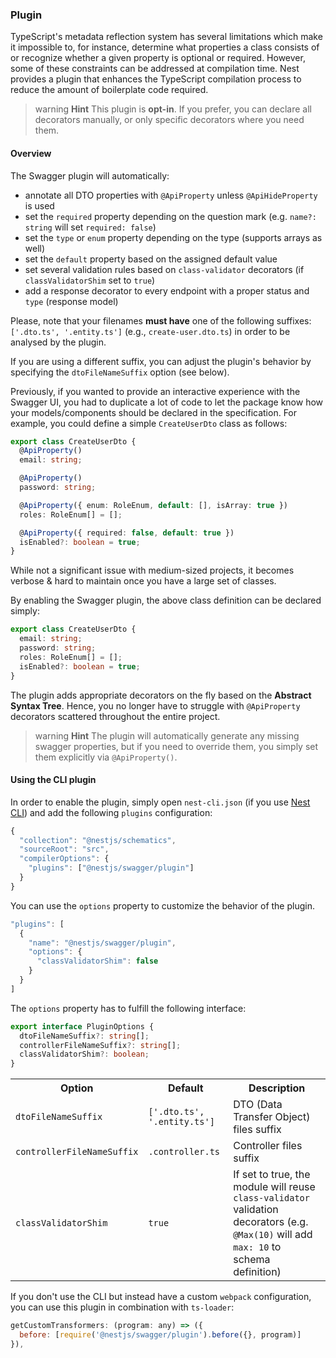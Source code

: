 ### Plugin

TypeScript's metadata reflection system has several limitations which make it impossible to, for instance, determine what properties a class consists of or recognize whether a given property is optional or required. However, some of these constraints can be addressed at compilation time. Nest provides a plugin that enhances the TypeScript compilation process to reduce the amount of boilerplate code required.

> warning **Hint** This plugin is **opt-in**. If you prefer, you can declare all decorators manually, or only specific decorators where you need them.

#### Overview

The Swagger plugin will automatically:

- annotate all DTO properties with `@ApiProperty` unless `@ApiHideProperty` is used
- set the `required` property depending on the question mark (e.g. `name?: string` will set `required: false`)
- set the `type` or `enum` property depending on the type (supports arrays as well)
- set the `default` property based on the assigned default value
- set several validation rules based on `class-validator` decorators (if `classValidatorShim` set to `true`)
- add a response decorator to every endpoint with a proper status and `type` (response model)

Please, note that your filenames **must have** one of the following suffixes: `['.dto.ts', '.entity.ts']` (e.g., `create-user.dto.ts`) in order to be analysed by the plugin.

If you are using a different suffix, you can adjust the plugin's behavior by specifying the `dtoFileNameSuffix` option (see below).

Previously, if you wanted to provide an interactive experience with the Swagger UI,
you had to duplicate a lot of code to let the package know how your models/components should be declared in the specification. For example, you could define a simple `CreateUserDto` class as follows:

```typescript
export class CreateUserDto {
  @ApiProperty()
  email: string;

  @ApiProperty()
  password: string;

  @ApiProperty({ enum: RoleEnum, default: [], isArray: true })
  roles: RoleEnum[] = [];

  @ApiProperty({ required: false, default: true })
  isEnabled?: boolean = true;
}
```

While not a significant issue with medium-sized projects, it becomes verbose & hard to maintain once you have a large set of classes.

By enabling the Swagger plugin, the above class definition can be declared simply:

```typescript
export class CreateUserDto {
  email: string;
  password: string;
  roles: RoleEnum[] = [];
  isEnabled?: boolean = true;
}
```

The plugin adds appropriate decorators on the fly based on the **Abstract Syntax Tree**. Hence, you no longer have to struggle with `@ApiProperty` decorators scattered throughout the entire project.

> warning **Hint** The plugin will automatically generate any missing swagger properties, but if you need to override them, you simply set them explicitly via `@ApiProperty()`.

#### Using the CLI plugin

In order to enable the plugin, simply open `nest-cli.json` (if you use [Nest CLI](/cli/overview)) and add the following `plugins` configuration:

```javascript
{
  "collection": "@nestjs/schematics",
  "sourceRoot": "src",
  "compilerOptions": {
    "plugins": ["@nestjs/swagger/plugin"]
  }
}
```

You can use the `options` property to customize the behavior of the plugin.

```javascript
"plugins": [
  {
    "name": "@nestjs/swagger/plugin",
    "options": {
      "classValidatorShim": false
    }
  }
]
```

The `options` property has to fulfill the following interface:

```typescript
export interface PluginOptions {
  dtoFileNameSuffix?: string[];
  controllerFileNameSuffix?: string[];
  classValidatorShim?: boolean;
}
```

<table>
  <tr>
    <th>Option</th>
    <th>Default</th>
    <th>Description</th>
  </tr>
  <tr>
    <td><code>dtoFileNameSuffix</code></td>
    <td><code>['.dto.ts', '.entity.ts']</code></td>
    <td>DTO (Data Transfer Object) files suffix</td>
  </tr>
  <tr>
    <td><code>controllerFileNameSuffix</code></td>
    <td><code>.controller.ts</code></td>
    <td>Controller files suffix</td>
  </tr>
  <tr>
    <td><code>classValidatorShim</code></td>
    <td><code>true</code></td>
    <td>If set to true, the module will reuse <code>class-validator</code> validation decorators (e.g. <code>@Max(10)</code> will add <code>max: 10</code> to schema definition) </td>
  </tr>
</table>

If you don't use the CLI but instead have a custom `webpack` configuration, you can use this plugin in combination with `ts-loader`:

```javascript
getCustomTransformers: (program: any) => ({
  before: [require('@nestjs/swagger/plugin').before({}, program)]
}),
```
